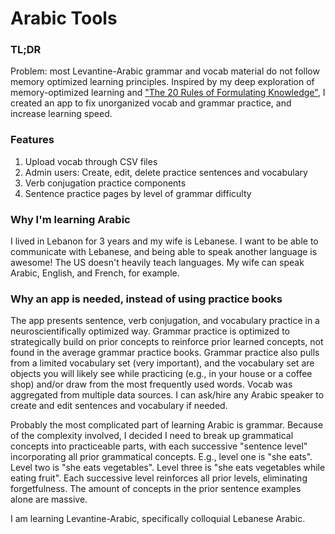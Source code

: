 # Arabic Tools

  
### TL;DR
Problem: most Levantine-Arabic grammar and vocab material do not follow memory optimized learning principles. Inspired by my deep exploration of memory-optimized learning and ["The 20 Rules of Formulating Knowledge"](https://supermemo.com/en/archives1990-2015/articles/20rules), I created an app to fix unorganized vocab and grammar practice, and increase learning speed.


### Features

 1. Upload vocab through CSV files
 2. Admin users: Create, edit, delete practice sentences and vocabulary
 3. Verb conjugation practice components
 4. Sentence practice pages by level of grammar difficulty


### Why I'm learning Arabic
I lived in Lebanon for 3 years and my wife is Lebanese. I want to be able to communicate with Lebanese, and being able to speak another language is awesome! The US doesn't heavily teach languages. My wife can speak Arabic, English, and French, for example.


### Why an app is needed, instead of using practice books
The app presents sentence, verb conjugation, and vocabulary practice in a neuroscientifically optimized way. Grammar practice is optimized to strategically build on prior concepts to reinforce prior learned concepts, not found in the average grammar practice books. Grammar practice also pulls from a limited vocabulary set (very important), and the vocabulary set are objects you will likely see while practicing (e.g., in your house or a coffee shop) and/or draw from the most frequently used words. Vocab was aggregated from multiple data sources. I can ask/hire any Arabic speaker to create and edit sentences and vocabulary if needed.

Probably the most complicated part of learning Arabic is grammar. Because of the complexity involved, I decided I need to break up grammatical concepts into practiceable parts, with each successive "sentence level" incorporating all prior grammatical concepts. E.g., level one is "she eats". Level two is "she eats vegetables". Level three is "she eats vegetables while eating fruit". Each successive level reinforces all prior levels, eliminating forgetfulness. The amount of concepts in the prior sentence examples alone are massive.


I am learning Levantine-Arabic, specifically colloquial Lebanese Arabic.